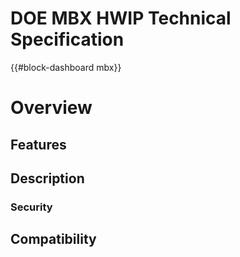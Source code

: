 # DOE MBX HWIP Technical Specification

{{#block-dashboard mbx}}

# Overview

## Features

## Description

### Security

## Compatibility
